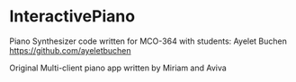 InteractivePiano
================

Piano Synthesizer code written for MCO-364 with students:
Ayelet Buchen https://github.com/ayeletbuchen

Original Multi-client piano app written by Miriam and Aviva